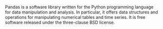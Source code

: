 Pandas is a software library written for the Python programming language for data manipulation and analysis. In particular, it offers data structures and operations for manipulating numerical tables and time series. It is free software released under the three-clause BSD license.

